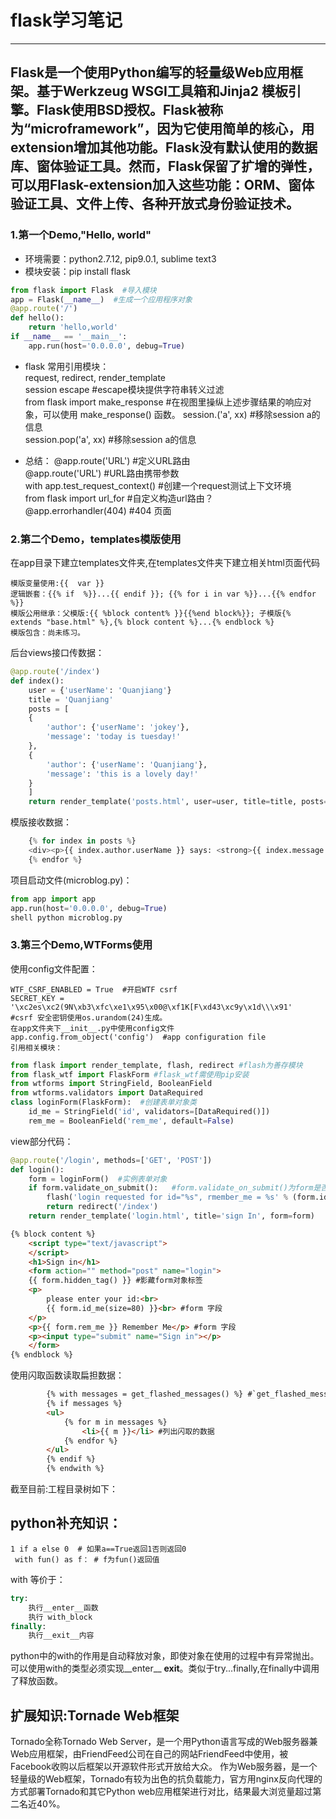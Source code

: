 # flask学习笔记
---------------
## Flask是一个使用Python编写的轻量级Web应用框架。基于Werkzeug WSGI工具箱和Jinja2 模板引擎。Flask使用BSD授权。Flask被称为“microframework”，因为它使用简单的核心，用extension增加其他功能。Flask没有默认使用的数据库、窗体验证工具。然而，Flask保留了扩增的弹性，可以用Flask-extension加入这些功能：ORM、窗体验证工具、文件上传、各种开放式身份验证技术。
### 1.第一个Demo,"Hello, world"
* 环境需要：python2.7.12, pip9.0.1, sublime text3 
* 模块安装：pip install flask 
```python
from flask import Flask  #导入模块  
app = Flask(__name__)  #生成一个应用程序对象  
@app.route('/')  
def hello():  
	return 'hello,world'  
if __name__ == '__main__':  
	app.run(host='0.0.0.0', debug=True)
```

* flask 常用引用模块：  
 request, redirect, render_template  
 session escape  #escape模块提供字符串转义过滤  
 from flask import make_response #在视图里操纵上述步骤结果的响应对象，可以使用 make_response() 函数。 
 session.('a', xx)  #移除session a的信息  
 session.pop('a', xx)  #移除session a的信息  

* 总结：
 @app.route('URL') #定义URL路由  
 @app.route('URL<args>') #URL路由携带参数  
 with app.test_request_context() #创建一个request测试上下文环境  
 from flask import url_for #自定义构造url路由？  
 @app.errorhandler(404) #404 页面  

### 2.第二个Demo，templates模版使用  
在app目录下建立templates文件夹,在templates文件夹下建立相关html页面代码  
```
模版变量使用:{{  var }}  
逻辑嵌套：{{% if  %}}...{{ endif }}; {{% for i in var %}}...{{% endfor %}}  
模版公用继承：父模版:{{ %block content% }}{{%end block%}}; 子模版{% extends "base.html" %},{% block content %}...{% endblock %}  
模版包含：尚未练习。 
```
后台views接口传数据：    
```Python
@app.route('/index')
def index():
    user = {'userName': 'Quanjiang'}
    title = 'Quanjiang'
    posts = [
    {
        'author': {'userName': 'jokey'},
        'message': 'today is tuesday!'
    },
    {
        'author': {'userName': 'Quanjiang'},
        'message': 'this is a lovely day!'
    }
    ]
    return render_template('posts.html', user=user, title=title, posts=posts)  #返回模版时传参
```
模版接收数据：
```Python
    {% for index in posts %}
    <div><p>{{ index.author.userName }} says: <strong>{{ index.message }}</strong></p></div> #模版接收并解析数据
    {% endfor %}
```
项目启动文件(microblog.py)：
```python
from app import app
app.run(host='0.0.0.0', debug=True)
shell python microblog.py
```
### 3.第三个Demo,WTForms使用
使用config文件配置：
```
WTF_CSRF_ENABLED = True  #开启WTF csrf
SECRET_KEY = '\xc2es\xc2(9N\xb3\xfc\xe1\x95\x00@\xf1K[F\xd43\xc9y\x1d\\\x91'   #csrf 安全密钥使用os.urandom(24)生成。
在app文件夹下__init__.py中使用config文件
app.config.from_object('config')  #app configuration file
引用相关模块：
```
```python
from flask import render_template, flash, redirect #flash为善存模块
from flask_wtf import FlaskForm #flask_wtf需使用pip安装
from wtforms import StringField, BooleanField
from wtforms.validators import DataRequired
class loginForm(FlaskForm):  #创建表单对象类
	id_me = StringField('id', validators=[DataRequired()])  
	rem_me = BooleanField('rem_me', default=False)
```
view部分代码：
```python
@app.route('/login', methods=['GET', 'POST'])
def login():
	form = loginForm()  #实例表单对象
	if form.validate_on_submit():   #form.validate_on_submit()为form是否提交验证
		flash('login requested for id="%s", rmember_me = %s' % (form.id_me.data, str(form.rem_me.data))) #使用flash接收消息
		return redirect('/index')
	return render_template('login.html', title='sign In', form=form)
```
```html
{% block content %}
	<script type="text/javascript">
	</script>
	<h1>Sign in</h1>
	<form action="" method="post" name="login">
	{{ form.hidden_tag() }} #影藏form对象标签
	<p>
		please enter your id:<br>
		{{ form.id_me(size=80) }}<br> #form 字段
	</p>
	<p>{{ form.rem_me }} Remember Me</p> #form 字段
	<p><input type="submit" name="Sign in"></p>
	</form>
{% endblock %}
```
使用闪取函数读取扁担数据：
```html
    	{% with messages = get_flashed_messages() %} #`get_flashed_messages()`获取表单提交后的flash闪存数据，据说获取完成后数据将不再存在。
    	{% if messages %}
    	<ul>
    		{% for m in messages %}
    			<li>{{ m }}</li> #列出闪取的数据
    		{% endfor %}
    	</ul>
    	{% endif %}
    	{% endwith %}
```
截至目前:工程目录树如下：


## python补充知识：  
`` 1 if a else 0  # 如果a==True返回1否则返回0 ``  
`` with fun() as f： # f为fun()返回值``

with 等价于：
```python
try:
    执行__enter__函数
    执行 with_block
finally:
    执行__exit__内容
```
python中的with的作用是自动释放对象，即使对象在使用的过程中有异常抛出。可以使用with的类型必须实现__enter__ __exit__。类似于try...finally,在finally中调用了释放函数。

## 扩展知识:Tornade Web框架
Tornado全称Tornado Web Server，是一个用Python语言写成的Web服务器兼Web应用框架，由FriendFeed公司在自己的网站FriendFeed中使用，被Facebook收购以后框架以开源软件形式开放给大众。
作为Web服务器，是一个轻量级的Web框架，Tornado有较为出色的抗负载能力，官方用nginx反向代理的方式部署Tornado和其它Python web应用框架进行对比，结果最大浏览量超过第二名近40%。
